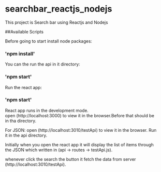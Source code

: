 # searchbar_reactjs_nodejs

This project is Search bar using Reactjs and Nodejs

##Available Scripts

Before going to start install node packages:

### 'npm install'

You can the run the api in it directory:

### 'npm start'

Run the react app:

### 'npm start'

React app runs in the development mode.\
open (http://localhost:3000) to view it in the browser.Before that should be in tha directory.

For JSON:
open (http://localhost:3010/testApi) to view it in the browser. Run it in the api directory.

Initially when you open the react app it will display the list of items through the JSON
which written in (api -> routes -> testApi.js).

whenever click the search the button it fetch the data from server (http://localhost:3010/testApi).

